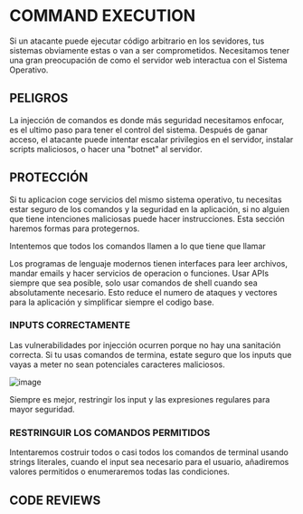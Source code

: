 # COMMAND EXECUTION

Si un atacante puede ejecutar código arbitrario en los sevidores, tus sistemas obviamente estas o van a ser comprometidos. Necesitamos tener una gran preocupación de como el servidor web interactua con el Sistema Operativo.

## PELIGROS

La injección de comandos es donde más seguridad necesitamos enfocar, es el ultimo paso para tener el control del sistema. Después de ganar acceso, el atacante puede intentar escalar privilegios en el servidor, instalar scripts maliciosos, o hacer una "botnet" al servidor.

## PROTECCIÓN

Si tu aplicacion coge servicios del mismo sistema operativo, tu necesitas estar seguro de los comandos y la seguridad en la aplicación, si no alguien que tiene intenciones maliciosas puede hacer instrucciones. Esta sección haremos formas para protegernos.

Intentemos que todos los comandos llamen a lo que tiene que llamar

Los programas de lenguaje modernos tienen interfaces para leer archivos, mandar emails y hacer servicios de operacion o funciones. Usar APIs siempre que sea posible, solo usar comandos de shell cuando sea absolutamente necesario. Esto reduce el numero de ataques y vectores para la aplicación y simplificar siempre el codigo base.

### INPUTS CORRECTAMENTE

Las vulnerabilidades por injección ocurren porque no hay una sanitación correcta. Si tu usas comandos de termina, estate seguro que los inputs que vayas a meter no sean potenciales caracteres maliciosos.

![image](https://github.com/pons-rgb/vuln/assets/174595469/1e7b28d0-4d52-418e-86eb-386338069d12)

Siempre es mejor, restringir los input y las expresiones regulares para mayor seguridad.

### RESTRINGUIR LOS COMANDOS PERMITIDOS

Intentaremos costruir todos o casi todos los comandos de terminal usando strings literales, cuando el input sea necesario para el usuario, añadiremos valores permitidos o enumeraremos todas las condiciones.

## CODE REVIEWS

